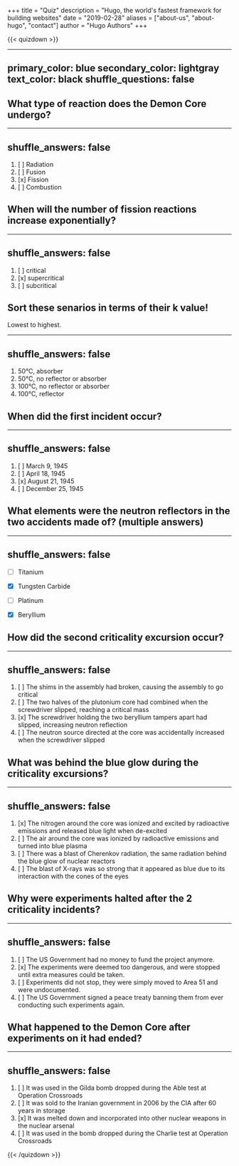 +++
title = "Quiz"
description = "Hugo, the world's fastest framework for building websites"
date = "2019-02-28"
aliases = ["about-us", "about-hugo", "contact"]
author = "Hugo Authors"
+++

<script 
     src="https://cdn.jsdelivr.net/npm/quizdown@latest/public/build/quizdown.js">
  </script>
  <script 
      src="https://cdn.jsdelivr.net/npm/quizdown@latest/public/build/extensions/quizdownKatex.js">
  </script>
  <script 
      src="https://cdn.jsdelivr.net/npm/quizdown@latest/public/build/extensions/quizdownHighlight.js">
  </script>
  <script>quizdown.register(quizdownHighlight).register(quizdownKatex).init()</script> 


{{< quizdown >}}

---
primary_color: blue
secondary_color: lightgray
text_color: black
shuffle_questions: false
---

## What type of reaction does the Demon Core undergo?

---
shuffle_answers: false
---

1. [ ] Radiation
1. [ ] Fusion
1. [x] Fission
1. [ ] Combustion

## When will the number of fission reactions increase exponentially? 

---
shuffle_answers: false
---

1. [ ] critical
1. [x] supercritical
1. [ ] subcritical

## Sort these senarios in terms of their k value!
Lowest to highest.

---
shuffle_answers: false
---

1. 50°C,  absorber
2. 50°C,  no reflector or absorber
3. 100°C, no reflector or absorber
4. 100°C, reflector

## When did the first incident occur?

---
shuffle_answers: false
---

1. [ ] March 9, 1945
1. [ ] April 18, 1945
1. [x] August 21, 1945
1. [ ] December 25, 1945

## What elements were the neutron reflectors in the two accidents made of? (multiple answers)

---
shuffle_answers: false
---

- [ ] Titanium 
- [x] Tungsten Carbide
- [ ] Platinum
- [x] Beryllium


## How did the second criticality excursion occur?

---
shuffle_answers: false
---

1. [ ] The shims in the assembly had broken, causing the assembly to go critical
1. [ ] The two halves of the plutonium core had combined when the screwdriver slipped, reaching a critical mass
1. [x] The screwdriver holding the two beryllium tampers apart had slipped, increasing neutron reflection
1. [ ] The neutron source directed at the core was accidentally increased when the screwdriver slipped

## What was behind the blue glow during the criticality excursions?

---
shuffle_answers: false
---

1. [x] The nitrogen around the core was ionized and excited by radioactive emissions and released blue light when de-excited
1. [ ] The air around the core was ionized by radioactive emissions and turned into blue plasma
1. [ ] There was a blast of Cherenkov radiation, the same radiation behind the blue glow of nuclear reactors
1. [ ] The blast of X-rays was so strong that it appeared as blue due to its interaction with the cones of the eyes


## Why were experiments halted after the 2 criticality incidents?

---
shuffle_answers: false
---

1. [ ] The US Government had no money to fund the project anymore. 
1. [x] The experiments were deemed too dangerous, and were stopped until extra measures could be taken.
1. [ ] Experiments did not stop, they were simply moved to Area 51 and were undocumented.
1. [ ] The US Government signed a peace treaty banning them from ever conducting such experiments again.

## What happened to the Demon Core after experiments on it had ended?

---
shuffle_answers: false
---

1. [ ] It was used in the Gilda bomb dropped during the Able test at Operation Crossroads
1. [ ] It was sold to the Iranian government in 2006 by the CIA after 60 years in storage
1. [x] It was melted down and incorporated into other nuclear weapons in the nuclear arsenal
1. [ ] It was used in the bomb dropped during the Charlie test at Operation Crossroads


{{< /quizdown >}}
